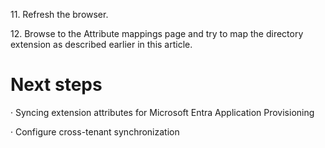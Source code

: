 11\. Refresh the browser.

12\. Browse to the Attribute mappings page and try to map the directory extension as described earlier in this article.


# Next steps

· Syncing extension attributes for Microsoft Entra Application Provisioning

· Configure cross-tenant synchronization
